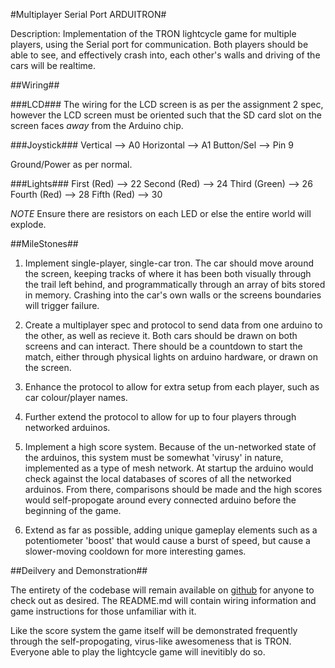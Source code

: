 #Multiplayer Serial Port ARDUITRON#

Description: Implementation of the TRON lightcycle game for multiple players, using the Serial port for communication. Both players should be able to see, and effectively crash into, each other's walls and driving of the cars will be realtime.

##Wiring##

###LCD###
The wiring for the LCD screen is as per the assignment 2 spec, however the LCD screen must be oriented such that the SD card slot on the screen faces *away* from the Arduino chip. 

###Joystick###
Vertical --> A0
Horizontal --> A1
Button/Sel --> Pin 9

Ground/Power as per normal.

###Lights###
First (Red) --> 22
Second (Red) --> 24
Third (Green) --> 26
Fourth (Red) --> 28
Fifth (Red) --> 30

*NOTE* Ensure there are resistors on each LED or else the entire world will explode. 

##MileStones##
1. Implement single-player, single-car tron. The car should move around the screen, keeping tracks of where it has been both visually through the trail left behind, and programmatically through an array of bits stored in memory. Crashing into the car's own walls or the screens boundaries will trigger failure.

2. Create a multiplayer spec and protocol to send data from one arduino to the other, as well as recieve it. Both cars should be drawn on both screens and can interact. There should be a countdown to start the match, either through physical lights on arduino hardware, or drawn on the screen.

3. Enhance the protocol to allow for extra setup from each player, such as car colour/player names.

4. Further extend the protocol to allow for up to four players through networked arduinos.

5. Implement a high score system. Because of the un-networked state of the arduinos, this system must be somewhat 'virusy' in nature, implemented as a type of mesh network. At startup the arduino would check against the local databases of scores of all the networked arduinos. From there, comparisons should be made and the high scores would self-propogate around every connected arduino before the beginning of the game.

6. Extend as far as possible, adding unique gameplay elements such as a potentiometer 'boost' that would cause a burst of speed, but cause a slower-moving cooldown for more interesting games.

##Deilvery and Demonstration##

The entirety of the codebase will remain available on [github](https://github.com/Ebonwumon/arduitron) for anyone to check out as desired. The README.md will contain wiring information and game instructions for those unfamiliar with it.

Like the score system the game itself will be demonstrated frequently through the self-propogating, virus-like awesomeness that is TRON. Everyone able to play the lightcycle game will inevitibly do so.
